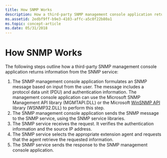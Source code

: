 ```yaml
---
title: How SNMP Works
description: How a third-party SNMP management console application returns information from the SNMP service.
ms.assetid: 2edbf9ff-b9e3-4103-affc-a5c0f22b80a1
ms.topic: concept-article
ms.date: 05/31/2018
---
```


# How SNMP Works

The following steps outline how a third-party SNMP management console application returns information from the SNMP service:

1.  The SNMP management console application formulates an SNMP message based on input from the user. The message includes a protocol data unit (PDU) and authentication information. The management console application can use the Microsoft SNMP Management API library (MGMTAPI.DLL) or the Microsoft [WinSNMP API](winsnmp-api.md) library (WSNMP32.DLL) to perform this step.
2.  The SNMP management console application sends the SNMP message to the SNMP service, using the SNMP service libraries.
3.  The SNMP service receives the request. It verifies the authentication information and the source IP address.
4.  The SNMP service selects the appropriate extension agent and requests that the agent retrieve the requested information.
5.  The SNMP service sends the response to the SNMP management console application.

 

 





